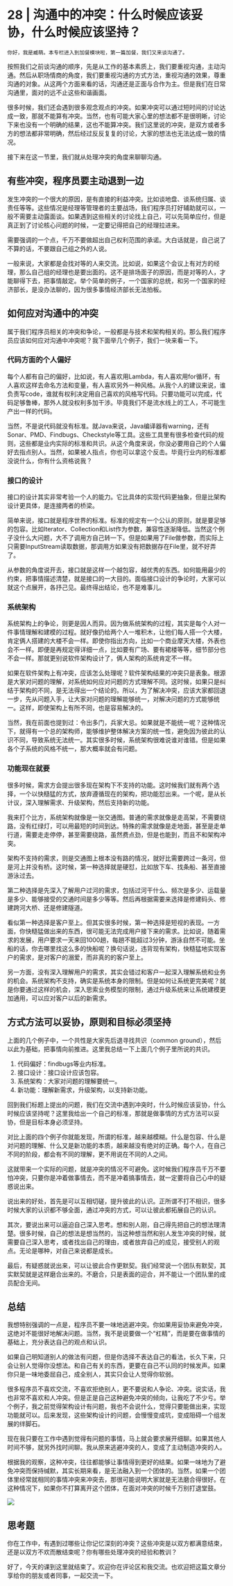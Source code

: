 # 28 | 沟通中的冲突：什么时候应该妥协，什么时候应该坚持？

    你好，我是臧萌。本专栏进入到加餐模块啦，第一篇加餐，我们又来谈沟通了。

按照我们之前谈沟通的顺序，先是从工作的基本素质上，我们要重视沟通，主动沟通。然后从职场情商的角度，我们要重视沟通的方式方法，重视沟通的效果，尊重沟通的对象。从这两个方面来看的话，沟通还是正面与合作为主。但是我们在日常沟通里，面对的远不止这些和谐画面。

很多时候，我们还会遇到很多观念观点的冲突。如果冲突可以通过短时间的讨论达成一致，那就不能算有冲突。当然，也有可能大家心里的想法都不是很明晰，讨论下来也没有一个明确的结果，这也不能算冲突。我们这里说的冲突，是双方或者多方的想法都非常明确，然后经过反反复复的讨论，大家的想法也无法达成一致的情况。

接下来在这一节里，我们就从处理冲突的角度来聊聊沟通。

## 有些冲突，程序员要主动退到一边

发生冲突的一个很大的原因，是有直接的利益冲突。比如谈地盘、谈系统归属、谈责任等等。这些情况是经理等管理者的主要战场，我们程序员打好辅助就可以，一般不需要主动露面谈。如果遇到这些相关的讨论找上自己，可以先简单应付，但是真正到了讨论核心问题的时候，一定要记得把自己的经理拉进来。

需要强调的一个点，千万不要做超出自己权利范围的承诺。大白话就是，自己说了不算的话，不要跟自己组之外的人说。

一般来说，大家都是会找对等的人来交流。比如说，如果这个会议上有对方的经理，那么自己组的经理也是要出面的。这不是排场面子的原因，而是对等的人，才能聊得下去，把事情敲定。举个简单的例子，一个国家的总统，和另一个国家的经济部长，是没办法聊的，因为很多事情经济部长无法拍板。

## 如何应对沟通中的冲突

属于我们程序员相关的冲突和争论，一般都是与技术和架构相关的。那么我们程序员应该如何应对沟通中冲突呢？我下面举几个例子，我们一块来看一下。

### 代码方面的个人偏好

每个人都有自己的偏好，比如说，有人喜欢用Lambda，有人喜欢用for循环，有人喜欢这样去命名方法和变量，有人喜欢另外一种风格。从我个人的建议来说，谁负责写code，谁就有权利决定用自己喜欢的风格写代码。只要功能可以完成，代码足够鲁棒，那外人就没权利多加干涉。毕竟我们不是流水线上的工人，不可能生产出一样的代码。

当然，不是说代码就没有标准。就Java来说，Java编译器有warning，还有Sonar、PMD、Findbugs、Checkstyle等工具。这些工具里有很多检查代码的规则，这些都是业内实际的标准和共识。从这个角度来说，你没必要用自己的个人偏好去指点别人。当然，如果被人指点，你也可以拿这个反击。毕竟行业内的标准都没说什么，你有什么资格说我？

### 接口的设计

接口的设计其实非常考验一个人的能力。它比具体的实现代码更抽象，但是比架构设计更具体，是连接两者的桥梁。

简单来说，接口就是程序世界的标准。标准的规定有一个公认的原则，就是要足够的包容。比如Iterator、Collection和List作为参数，兼容性逐渐降低。当然这个例子没什么大问题，大不了调用方自己转一下。但是如果用了File做参数，而实际上只需要InputStream读取数据，那调用方如果没有把数据存在File里，就不好弄了。

从参数的角度说开去，接口就是这样一个越包容，越优秀的东西。如何能用最少的约束，把事情描述清楚，就是接口的一大目的。面临接口设计的争论时，大家可以就这个点展开，各抒己见。最终得出结论，也不是难事儿。

### 系统架构

系统架构上的争论，则更是因人而异。因为做系统架构的过程，其实是每个人对一件事情理解和建模的过程。就好像扔给两个人一堆积木，让他们每人搭一个大楼，肯定俩人搭建的大楼不会一样。即使你指出方向，比如一个商业摩天大楼，外表也会不一样。即便是再规定得详细一点，比如要有广场、要有裙楼等等，细节部分也不会一样。那就更别说软件架构设计了，俩人架构的系统肯定不一样。

如果在软件架构上有冲突，应该怎么处理呢？软件架构结果的冲突只是表象。根源是大家对问题的理解，对系统如何应对问题的方式理解不同。这时候，如果只是纠结于架构的不同，是无法得出一个结论的。所以，为了解决冲突，应该大家都回退一步，先从问题入手，让大家对问题的理解能够统一，对解决问题的方式能够统一。这样，即使架构上有所不同，也是容易解决的。

当然，我在前面也提到过：令出多门，兵家大忌。如果就是不能统一呢？这种情况下，就得有一个总的架构师，能够维护整体解决方案的统一性，避免因为彼此的认识不同，导致系统无法统一。其实很多时候，系统架构很难说谁对谁错。但是如果各个子系统的风格不统一，那大概率就会有问题。

### 功能现在就要

很多时候，需求方会提出很多现在架构下不支持的功能。这时候我们就有两个选择，一个以快糙猛的方式，放弃遵循现在的架构，把功能怼出来。一个呢，是从长计议，深入理解需求、升级架构，然后支持新的功能。

我来打个比方，系统架构就像是一张交通图。普通的需求就像是走高架，不需要绕路，没有红绿灯，可以用最短的时间到达。特殊的需求就像是走地面，甚至是走单行道，需要走走停停，甚至需要绕路，虽然费点劲，但是也能到，而且不和架构冲突。

架构不支持的需求，则是交通图上根本没有路的情况，就好比需要跨过一条河，但是河上并没有桥。这时候，第一种选择就是硬怼，比如放下车、找条船、甚至直接游泳过去。

第二种选择是先深入了解用户过河的需求，包括过河干什么、频次是多少、运载量是多少、能够接受的交通时间是多少等等。然后再根据需要来选择是修建码头、修建跨河大桥、还是修建隧道。

看似第一种选择是客户至上。但其实很多时候，第一种选择是短视的表现。一方面，你快糙猛做出来的东西，很可能无法完成用户接下来的需求。比如说，随着需求的发展，用户要求一天来回1000趟，每趟不能超过3分钟，游泳自然不可能。坐船的话，你去哪里找这么多的快船呢？换句话说，违背现有架构，快糙猛地实现客户的需求，是对客户的溺爱，而非真的的客户至上。

另一方面，没有深入理解用户的需求，其实会错过和客户一起深入理解系统和业务的机会。系统架构不支持，确实是系统本身的限制。但是如何让系统更完美呢？就是你要通过这样的机会，深入思索业务模型的限制，通过升级系统来让系统建模更加通用，可以应对客户以后的新需求。

## 方式方法可以妥协，原则和目标必须坚持

上面的几个例子中，一个共性是大家先后退寻找共识（common ground），然后以此为基础，把事情向前推进。这里我总结一下上面几个例子里所说的共识。

1.  代码偏好：findbugs等业内标准。
2.  接口设计：接口设计应该包容。
3.  系统架构：大家对问题的理解要统一。
4.  新功能：理解新需求，升级架构，以支持新功能。

回到我们标题上提出的问题，我们在交流中遇到冲突时，什么时候应该妥协，什么时候应该坚持呢？这里我给出一个自己的标准，那就是做事情的方式方法可以妥协，但是目标本身必须坚持。

对比上面的四个例子你就能发现，所谓的标准，越来越模糊。什么是包容、什么是对问题的理解、什么又是新功能的本质，越来越没有绝对的正确。每个人，在自己不同的阶段，都会有不同的理解，更不用说在不同的人之间。

这就带来一个实际的问题，就是冲突的情况不可避免。这时候我们程序员千万不要怕冲突，只要你是冲着做事情去，而不是冲着搞事情去，就一定要将自己心中的疑惑说出来。

说出来的好处，首先是可以互相切磋，提升彼此的认识。正所谓不打不相识，很多时候大家的认识都不够全面，通过冲突的方式，可以让彼此都拓展自己的认识。

其次，要说出来可以逼迫自己深入思考。想和别人刚，自己得先把自己的想法理清楚。很多时候，自己的想法是想当然的，当这种想当然和别人发生冲突的时候，就需要自己深入思考，或者找出自己的理由，或者放弃自己的成见，接受别人的观点。无论是哪种，对自己来说都是成长。

最后，有疑惑就说出来，可以让彼此合作更默契。我们经常说一个团队有默契，其实默契就是这样磨合出来的。不磨合，只是表面的迎合，并不能让一个团队里的成员配合无间。

## 总结

我想特别强调的一点是，程序员不要一味地逃避冲突。你如果用妥协来避免冲突，这绝对不能很好地解决问题。当然，我不是说要做一个“杠精”，而是要在做事情的基础上，充分表达自己的观点和认识。

如果自己明知道别人的做法有问题，但是你选择不表达自己的看法，长久下来，只会让别人觉得你没想法。和自己有关的东西，更要在自己不认同的时候发声。如果你只是一味地委屈自己，成全别人，其实只会让人觉得你软弱。

很多程序员不喜欢交流，不喜欢拒绝别人，更不要说和人争论、冲突。说实话，我也非常不喜欢和人冲突。但是正是自己这种避免冲突的倾向，让我吃了不少亏。举个例子，我之前觉得架构设计有问题，我也不会说什么，觉得只要能做出来，实现功能就可以。后来发现，这些架构设计的问题，会慢慢变成坑，变成阻碍一个组发展的绊脚石。

现在我只要在工作中遇到觉得有问题的事情，马上就会要求展开细聊。如果其他人时间不够，就另外找时间聊。我从原来逃避冲突的人，变成了主动制造冲突的人。

根据我的观察，这种冲突，往往都能够让事情得到更好的结果。如果一味地为了避免冲突而保持缄默，其实长期来看，是无法融入到一个团体的。当然，如果一个团体里经常就相同的事情冲突来冲突去，那很可能说明大家就是无法磨合得很好。在这种情况下，如果你不打算离开这个团体，在面对冲突的时候千万别打退堂鼓。

![](https://static001.geekbang.org/resource/image/33/ab/331fd86e302702ee867c195564abb7ab.png)

## 思考题

你在工作中，有遇到过哪些让你记忆深刻的冲突？这些冲突是以双方都满意结束，还是以双方不欢而散结束呢？你有哪些处理冲突的经验和教训？

好了，今天的课到这里就结束了。欢迎你在评论区和我交流。也欢迎把这篇文章分享给你的朋友或者同事，一起交流一下。
    